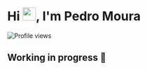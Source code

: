 <h1 align="left">Hi <img src="https://raw.githubusercontent.com/kaueMarques/kaueMarques/master/hi.gif" height="30px">, I'm Pedro Moura</h1>
<p align="left"> <img src="https://komarev.com/ghpvc/?username=maykbrito&color=yellow" alt="Profile views" /> 

## </p> Working in progress :hammer:
